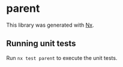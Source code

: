 # parent

This library was generated with [Nx](https://nx.dev).

## Running unit tests

Run `nx test parent` to execute the unit tests.

